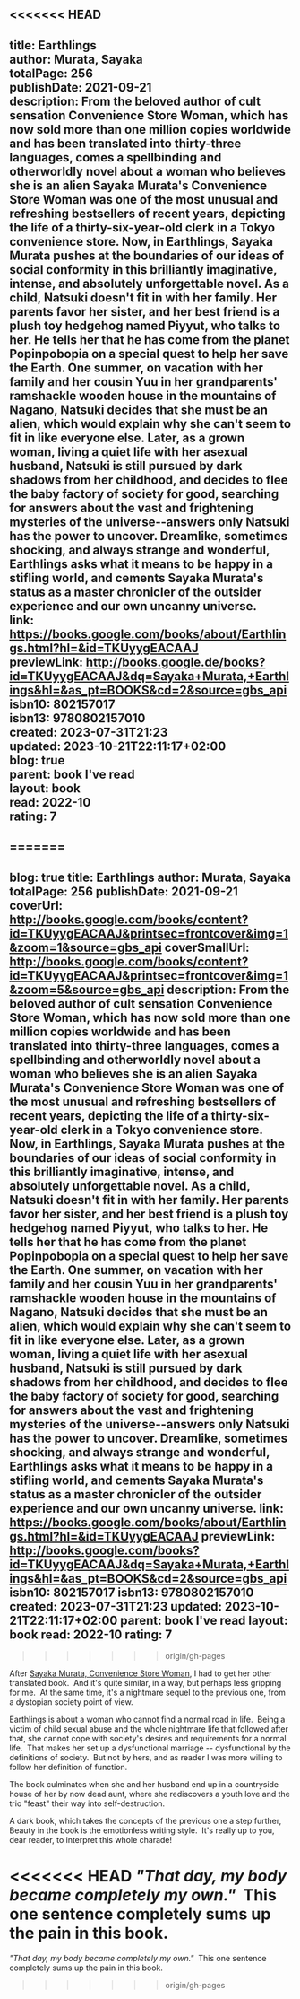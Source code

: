<<<<<<< HEAD
---  
title: Earthlings  
author: Murata, Sayaka  
totalPage: 256  
publishDate: 2021-09-21  
description: From the beloved author of cult sensation Convenience Store Woman, which has now sold more than one million copies worldwide and has been translated into thirty-three languages, comes a spellbinding and otherworldly novel about a woman who believes she is an alien Sayaka Murata's Convenience Store Woman was one of the most unusual and refreshing bestsellers of recent years, depicting the life of a thirty-six-year-old clerk in a Tokyo convenience store. Now, in Earthlings, Sayaka Murata pushes at the boundaries of our ideas of social conformity in this brilliantly imaginative, intense, and absolutely unforgettable novel. As a child, Natsuki doesn't fit in with her family. Her parents favor her sister, and her best friend is a plush toy hedgehog named Piyyut, who talks to her. He tells her that he has come from the planet Popinpobopia on a special quest to help her save the Earth. One summer, on vacation with her family and her cousin Yuu in her grandparents' ramshackle wooden house in the mountains of Nagano, Natsuki decides that she must be an alien, which would explain why she can't seem to fit in like everyone else. Later, as a grown woman, living a quiet life with her asexual husband, Natsuki is still pursued by dark shadows from her childhood, and decides to flee the baby factory of society for good, searching for answers about the vast and frightening mysteries of the universe--answers only Natsuki has the power to uncover. Dreamlike, sometimes shocking, and always strange and wonderful, Earthlings asks what it means to be happy in a stifling world, and cements Sayaka Murata's status as a master chronicler of the outsider experience and our own uncanny universe.  
link: https://books.google.com/books/about/Earthlings.html?hl=&id=TKUyygEACAAJ  
previewLink: http://books.google.de/books?id=TKUyygEACAAJ&dq=Sayaka+Murata,+Earthlings&hl=&as_pt=BOOKS&cd=2&source=gbs_api  
isbn10: 802157017  
isbn13: 9780802157010  
created: 2023-07-31T21:23  
updated: 2023-10-21T22:11:17+02:00  
blog: true  
parent: book I've read  
layout: book  
read: 2022-10  
rating: 7  
---  
  
=======
---
blog: true
title: Earthlings
author: Murata, Sayaka
totalPage: 256
publishDate: 2021-09-21
coverUrl: http://books.google.com/books/content?id=TKUyygEACAAJ&printsec=frontcover&img=1&zoom=1&source=gbs_api
coverSmallUrl: http://books.google.com/books/content?id=TKUyygEACAAJ&printsec=frontcover&img=1&zoom=5&source=gbs_api
description: From the beloved author of cult sensation Convenience Store Woman, which has now sold more than one million copies worldwide and has been translated into thirty-three languages, comes a spellbinding and otherworldly novel about a woman who believes she is an alien Sayaka Murata's Convenience Store Woman was one of the most unusual and refreshing bestsellers of recent years, depicting the life of a thirty-six-year-old clerk in a Tokyo convenience store. Now, in Earthlings, Sayaka Murata pushes at the boundaries of our ideas of social conformity in this brilliantly imaginative, intense, and absolutely unforgettable novel. As a child, Natsuki doesn't fit in with her family. Her parents favor her sister, and her best friend is a plush toy hedgehog named Piyyut, who talks to her. He tells her that he has come from the planet Popinpobopia on a special quest to help her save the Earth. One summer, on vacation with her family and her cousin Yuu in her grandparents' ramshackle wooden house in the mountains of Nagano, Natsuki decides that she must be an alien, which would explain why she can't seem to fit in like everyone else. Later, as a grown woman, living a quiet life with her asexual husband, Natsuki is still pursued by dark shadows from her childhood, and decides to flee the baby factory of society for good, searching for answers about the vast and frightening mysteries of the universe--answers only Natsuki has the power to uncover. Dreamlike, sometimes shocking, and always strange and wonderful, Earthlings asks what it means to be happy in a stifling world, and cements Sayaka Murata's status as a master chronicler of the outsider experience and our own uncanny universe.
link: https://books.google.com/books/about/Earthlings.html?hl=&id=TKUyygEACAAJ
previewLink: http://books.google.com/books?id=TKUyygEACAAJ&dq=Sayaka+Murata,+Earthlings&hl=&as_pt=BOOKS&cd=2&source=gbs_api
isbn10: 802157017
isbn13: 9780802157010
created: 2023-07-31T21:23
updated: 2023-10-21T22:11:17+02:00
parent: book I've read
layout: book
read: 2022-10
rating: 7
---
>>>>>>> origin/gh-pages
  
After [Sayaka Murata, Convenience Store Woman](./Sayaka%20Murata,%20Convenience%20Store%20Woman.md), I had to get her other translated book.  And it's quite similar, in a way, but perhaps less gripping for me.  At the same time, it's a nightmare sequel to the previous one, from a dystopian society point of view.    
  
Earthlings is about a woman who cannot find a normal road in life.  Being a victim of child sexual abuse and the whole nightmare life that followed after that, she cannot cope with society's desires and requirements for a normal life.  That makes her set up a dysfunctional marriage -- dysfunctional by the definitions of society.  But not by hers, and as reader I was more willing to follow her definition of function.    
  
The book culminates when she and her husband end up in a countryside house of her by now dead aunt, where she rediscovers a youth love and the trio "feast" their way into self-destruction.      
  
A dark book, which takes the concepts of the previous one a step further,  Beauty in the book is the emotionless writing style.  It's really up to you, dear reader, to interpret this whole charade!    
  
<<<<<<< HEAD
_"That day, my body became completely my own."_  This one sentence completely sums up the pain in this book.
=======
_"That day, my body became completely my own."_  This one sentence completely sums up the pain in this book.
>>>>>>> origin/gh-pages
